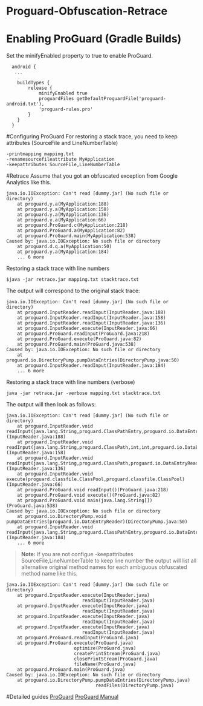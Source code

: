 # Proguard-Obfuscation-Retrace

# Enabling ProGuard (Gradle Builds)
Set the minifyEnabled property to true to enable ProGuard.

```Gradle
  android {
   ...
 
    buildTypes {
        release {
            minifyEnabled true
            proguardFiles getDefaultProguardFile('proguard-android.txt'),
            'proguard-rules.pro'
        }
    }
  }
```

#Configuring ProGuard
For restoring a stack trace, you need to keep attributes (SourceFile and LineNumberTable)

```Proguard
-printmapping mapping.txt
-renamesourcefileattribute MyApplication
-keepattributes SourceFile,LineNumberTable
```

#Retrace
Assume that you got an obfuscated exception from Google Analytics like this.

```
java.io.IOException: Can't read [dummy.jar] (No such file or directory)
	at proguard.y.a(MyApplication:188)
	at proguard.y.a(MyApplication:158)
	at proguard.y.a(MyApplication:136)
	at proguard.y.a(MyApplication:66)
	at proguard.ProGuard.c(MyApplication:218)
	at proguard.ProGuard.a(MyApplication:82)
	at proguard.ProGuard.main(MyApplication:538)
Caused by: java.io.IOException: No such file or directory
	at proguard.d.q.a(MyApplication:50)
	at proguard.y.a(MyApplication:184)
	... 6 more
```	

Restoring a stack trace with line numbers

```
$java -jar retrace.jar mapping.txt stacktrace.txt
```

The output will correspond to the original stack trace:

```
java.io.IOException: Can't read [dummy.jar] (No such file or directory)
	at proguard.InputReader.readInput(InputReader.java:188)
	at proguard.InputReader.readInput(InputReader.java:158)
	at proguard.InputReader.readInput(InputReader.java:136)
	at proguard.InputReader.execute(InputReader.java:66)
	at proguard.ProGuard.readInput(ProGuard.java:218)
	at proguard.ProGuard.execute(ProGuard.java:82)
	at proguard.ProGuard.main(ProGuard.java:538)
Caused by: java.io.IOException: No such file or directory
	at proguard.io.DirectoryPump.pumpDataEntries(DirectoryPump.java:50)
	at proguard.InputReader.readInput(InputReader.java:184)
	... 6 more
```	

Restoring a stack trace with line numbers (verbose)

```
java -jar retrace.jar -verbose mapping.txt stacktrace.txt
```

The output will then look as follows:

```
java.io.IOException: Can't read [dummy.jar] (No such file or directory)
	at proguard.InputReader.void readInput(java.lang.String,proguard.ClassPathEntry,proguard.io.DataEntryReader)(InputReader.java:188)
	at proguard.InputReader.void readInput(java.lang.String,proguard.ClassPath,int,int,proguard.io.DataEntryReader)(InputReader.java:158)
	at proguard.InputReader.void readInput(java.lang.String,proguard.ClassPath,proguard.io.DataEntryReader)(InputReader.java:136)
	at proguard.InputReader.void execute(proguard.classfile.ClassPool,proguard.classfile.ClassPool)(InputReader.java:66)
	at proguard.ProGuard.void readInput()(ProGuard.java:218)
	at proguard.ProGuard.void execute()(ProGuard.java:82)
	at proguard.ProGuard.void main(java.lang.String[])(ProGuard.java:538)
Caused by: java.io.IOException: No such file or directory
	at proguard.io.DirectoryPump.void pumpDataEntries(proguard.io.DataEntryReader)(DirectoryPump.java:50)
	at proguard.InputReader.void readInput(java.lang.String,proguard.ClassPathEntry,proguard.io.DataEntryReader)(InputReader.java:184)
	... 6 more
```	

>
> **Note:** If you are not configue -keepattributes SourceFile,LineNumberTable to keep line number the output will list all alternative original method names for each ambiguous obfuscated method name like this.
>
```	
java.io.IOException: Can't read [dummy.jar] (No such file or directory)
	at proguard.InputReader.execute(InputReader.java)
	                        readInput(InputReader.java)
	at proguard.InputReader.execute(InputReader.java)
	                        readInput(InputReader.java)
	at proguard.InputReader.execute(InputReader.java)
	                        readInput(InputReader.java)
	at proguard.InputReader.execute(InputReader.java)
	                        readInput(InputReader.java)
	at proguard.ProGuard.readInput(ProGuard.java)
	at proguard.ProGuard.execute(ProGuard.java)
	                     optimize(ProGuard.java)
	                     createPrintStream(ProGuard.java)
	                     closePrintStream(ProGuard.java)
	                     fileName(ProGuard.java)
	at proguard.ProGuard.main(ProGuard.java)
Caused by: java.io.IOException: No such file or directory
	at proguard.io.DirectoryPump.pumpDataEntries(DirectoryPump.java)
	                             readFiles(DirectoryPump.java)
```	

#Detailed guides
[ProGuard](http://developer.android.com/tools/help/proguard.html#enabling-gradle)
[ProGuard Manual](http://proguard.sourceforge.net/manual/)  
